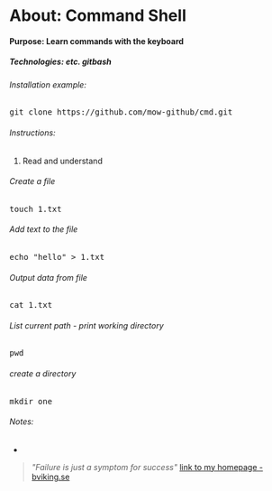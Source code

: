 # About: Command Shell 
#### Purpose: Learn commands with the keyboard
##### Technologies: etc. gitbash

###### Installation example:
<pre>git clone https://github.com/mow-github/cmd.git</pre>

###### Instructions:
1. Read and understand

###### Create a file
<pre>touch 1.txt</pre>

###### Add text to the file
<pre>echo "hello" > 1.txt</pre>

###### Output data from file
<pre>cat 1.txt</pre>

###### List current path - print working directory
<pre>pwd</pre>

###### create a directory
<pre>mkdir one</pre>








###### Notes:
* 

> _"Failure is just a symptom for success"_
[link to my homepage - bviking.se ](https://www.bviking.se)
